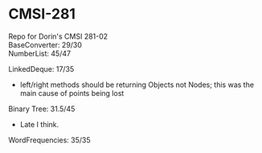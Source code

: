 # CMSI-281
Repo for Dorin's CMSI 281-02  
BaseConverter: 29/30  
NumberList: 45/47

LinkedDeque: 17/35
  * left/right methods should be returning Objects not Nodes; this was the main cause of points being lost

Binary Tree: 31.5/45
 * Late I think.

WordFrequencies: 35/35
